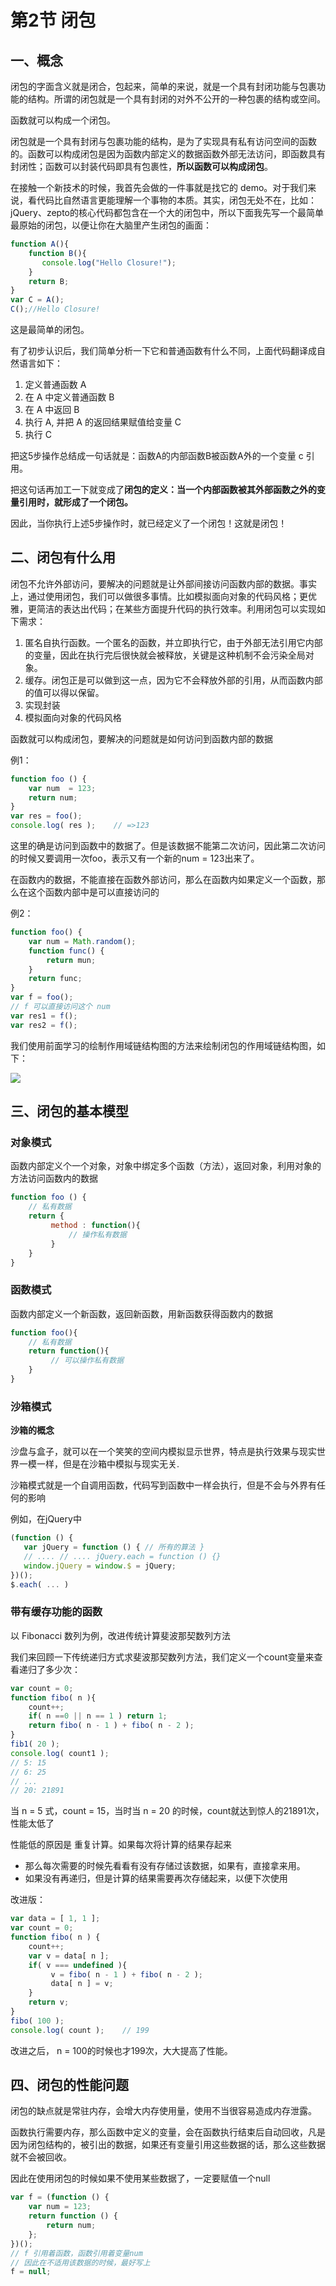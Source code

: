 # 第2节 闭包

## 一、概念

闭包的字面含义就是闭合，包起来，简单的来说，就是一个具有封闭功能与包裹功能的结构。所谓的闭包就是一个具有封闭的对外不公开的一种包裹的结构或空间。

函数就可以构成一个闭包。

闭包就是一个具有封闭与包裹功能的结构，是为了实现具有私有访问空间的函数的。函数可以构成闭包是因为函数内部定义的数据函数外部无法访问，即函数具有封闭性；函数可以封装代码即具有包裹性，**所以函数可以构成闭包**。

在接触一个新技术的时候，我首先会做的一件事就是找它的 demo。对于我们来说，看代码比自然语言更能理解一个事物的本质。其实，闭包无处不在，比如：jQuery、zepto的核心代码都包含在一个大的闭包中，所以下面我先写一个最简单最原始的闭包，以便让你在大脑里产生闭包的画面：

```js
function A(){   
    function B(){   
       console.log("Hello Closure!");   
    }   
    return B;   
}   
var C = A();   
C();//Hello Closure!
```

这是最简单的闭包。

有了初步认识后，我们简单分析一下它和普通函数有什么不同，上面代码翻译成自然语言如下：

1. 定义普通函数 A
2. 在 A 中定义普通函数 B
3. 在 A 中返回 B
4. 执行 A, 并把 A 的返回结果赋值给变量 C
5. 执行 C 

把这5步操作总结成一句话就是：函数A的内部函数B被函数A外的一个变量 c 引用。

把这句话再加工一下就变成了**闭包的定义：当一个内部函数被其外部函数之外的变量引用时，就形成了一个闭包。**

因此，当你执行上述5步操作时，就已经定义了一个闭包！这就是闭包！

## 二、闭包有什么用

闭包不允许外部访问，要解决的问题就是让外部间接访问函数内部的数据。事实上，通过使用闭包，我们可以做很多事情。比如模拟面向对象的代码风格；更优雅，更简洁的表达出代码；在某些方面提升代码的执行效率。利用闭包可以实现如下需求：

1. 匿名自执行函数。一个匿名的函数，并立即执行它，由于外部无法引用它内部的变量，因此在执行完后很快就会被释放，关键是这种机制不会污染全局对象。
2. 缓存。闭包正是可以做到这一点，因为它不会释放外部的引用，从而函数内部的值可以得以保留。
3. 实现封装
4. 模拟面向对象的代码风格

函数就可以构成闭包，要解决的问题就是如何访问到函数内部的数据

例1：

```js
function foo () {
    var num  = 123;
    return num;
}
var res = foo();
console.log( res );    // =>123
```

这里的确是访问到函数中的数据了。但是该数据不能第二次访问，因此第二次访问的时候又要调用一次foo，表示又有一个新的num = 123出来了。

在函数内的数据，不能直接在函数外部访问，那么在函数内如果定义一个函数，那么在这个函数内部中是可以直接访问的

例2：

```js
function foo() {
    var num = Math.random();
    function func() {
        return mun;
    }
    return func;
}
var f = foo();
// f 可以直接访问这个 num
var res1 = f();
var res2 = f();
```

我们使用前面学习的绘制作用域链结构图的方法来绘制闭包的作用域链结构图，如下：

![](http://upload-images.jianshu.io/upload_images/68937-29f42ee2c9f5f863.jpg?imageMogr2/auto-orient/strip|imageView2/2/w/1240)

## 三、闭包的基本模型

### 对象模式

函数内部定义个一个对象，对象中绑定多个函数（方法），返回对象，利用对象的方法访问函数内的数据

```js
function foo () {
    // 私有数据
    return {
         method : function(){
             // 操作私有数据
         }
    }
}
```

### 函数模式

函数内部定义一个新函数，返回新函数，用新函数获得函数内的数据

```js
function foo(){
    // 私有数据
    return function(){
         // 可以操作私有数据
    }
}
```

### 沙箱模式

**沙箱的概念**

沙盘与盒子，就可以在一个笑笑的空间内模拟显示世界，特点是执行效果与现实世界一模一样，但是在沙箱中模拟与现实无关.

沙箱模式就是一个自调用函数，代码写到函数中一样会执行，但是不会与外界有任何的影响

例如，在jQuery中

```js
(function () {
   var jQuery = function () { // 所有的算法 }
   // .... // .... jQuery.each = function () {}
   window.jQuery = window.$ = jQuery;
})();
$.each( ... )
```

### 带有缓存功能的函数

以 Fibonacci 数列为例，改进传统计算斐波那契数列方法

我们来回顾一下传统递归方式求斐波那契数列方法，我们定义一个count变量来查看递归了多少次：

```js
var count = 0;
function fibo( n ){
    count++;
    if( n ==0 || n == 1 ) return 1;
    return fibo( n - 1 ) + fibo( n - 2 );
}
fib1( 20 );
console.log( count1 );
// 5: 15
// 6: 25
// ...
// 20: 21891
```

当 n = 5 式，count = 15，当时当 n = 20 的时候，count就达到惊人的21891次，性能太低了

性能低的原因是 重复计算。如果每次将计算的结果存起来

* 那么每次需要的时候先看看有没有存储过该数据，如果有，直接拿来用。
* 如果没有再递归，但是计算的结果需要再次存储起来，以便下次使用

改进版：

```js
var data = [ 1, 1 ];
var count = 0;
function fibo( n ) {
    count++;
    var v = data[ n ];
    if( v === undefined ){
         v = fibo( n - 1 ) + fibo( n - 2 );
         data[ n ] = v;
    }
    return v;
}
fibo( 100 );
console.log( count );    // 199
```

改进之后， n = 100的时候也才199次，大大提高了性能。

## 四、闭包的性能问题

闭包的缺点就是常驻内存，会增大内存使用量，使用不当很容易造成内存泄露。

函数执行需要内存，那么函数中定义的变量，会在函数执行结束后自动回收，凡是因为闭包结构的，被引出的数据，如果还有变量引用这些数据的话，那么这些数据就不会被回收。

因此在使用闭包的时候如果不使用某些数据了，一定要赋值一个null

```js
var f = (function () {
    var num = 123;
    return function () {
        return num;
    };
})();
// f 引用着函数，函数引用着变量num
// 因此在不适用该数据的时候，最好写上
f = null;
```







